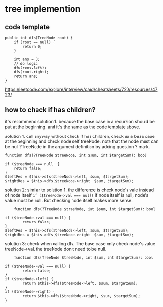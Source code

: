 # tree implemention

## code template

```
public int dfs(TreeNode root) {
    if (root == null) {
        return 0;
    }

    int ans = 0;
    // do logic
    dfs(root.left);
    dfs(root.right);
    return ans;
}
```
https://leetcode.com/explore/interview/card/cheatsheets/720/resources/4723/

## how to check if has children?

it's recommend solution 1. because the base case in a recursion should be put at the beginning. and it's the same as the code template above.

solution 1: call anyway without check if has children, check as a base case at the beginning and check node self treeNode. note that the node must can be null ?TreeNode in the argument definition by adding question ? mark.

```
function dfs(?TreeNode $treeNode, int $sum, int $targetSum): bool

if ($treeNode === null) {
	return false;
}
$leftRes = $this->dfs($treeNode->left, $sum, $targetSum);
$rightRes = $this->dfs($treeNode->right, $sum, $targetSum);
```
				
solution 2: similar to solution 1. the difference is check node's vale instead of node itself `if ($treeNode->val === null)` if node itself is null, node's value must be null. But checking node itself makes more sense.

```
    function dfs(?TreeNode $treeNode, int $sum, int $targetSum): bool

if ($treeNode->val === null) {
		return false;
}
$leftRes = $this->dfs($treeNode->left, $sum, $targetSum);
$rightRes = $this->dfs($treeNode->right, $sum, $targetSum);
```

solution 3: check when calling dfs. The base case only check node's value	treeNode->val. the treeNode don't need to be null.

```
    function dfs(TreeNode $treeNode, int $sum, int $targetSum): bool

if ($treeNode->val === null) {
		return false;
}
if ($treeNode->left) {
		return $this->dfs($treeNode->left, $sum, $targetSum);
}
if ($treeNode->right) {
		return $this->dfs($treeNode->right, $sum, $targetSum);
}
```

